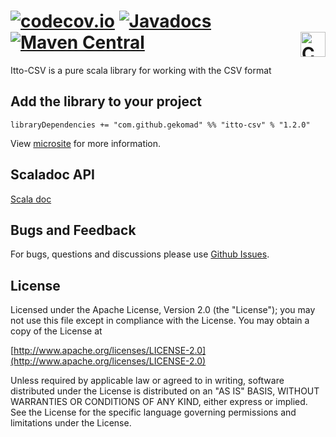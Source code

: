 [![codecov.io](http://codecov.io/github/gekomad/itto-csv/coverage.svg?branch=master)](http://codecov.io/github/gekomad/itto-csv?branch=master)
[![Javadocs](https://javadoc.io/badge/com.github.gekomad/itto-csv_2.13.svg)](https://javadoc.io/doc/com.github.gekomad/itto-csv_2.13)
[![Maven Central](https://maven-badges.herokuapp.com/maven-central/com.github.gekomad/itto-csv_2.13/badge.svg)](https://maven-badges.herokuapp.com/maven-central/com.github.gekomad/itto-csv_2.13)
<a href="https://typelevel.org/cats/"><img src="https://typelevel.org/cats/img/cats-badge.svg" height="40px" align="right" alt="Cats friendly" /></a>
======


Itto-CSV is a pure scala library for working with the CSV format

## Add the library to your project

`libraryDependencies += "com.github.gekomad" %% "itto-csv" % "1.2.0"`


View [microsite](https://gekomad.github.io/itto-csv/docs/) for more information.

## Scaladoc API
[Scala doc](https://javadoc.io/doc/com.github.gekomad/itto-csv_2.13)

## Bugs and Feedback
For bugs, questions and discussions please use [Github Issues](https://github.com/gekomad/itto-csv/issues).

## License

Licensed under the Apache License, Version 2.0 (the "License"); you may not use this file except in compliance
with the License. You may obtain a copy of the License at

[http://www.apache.org/licenses/LICENSE-2.0](http://www.apache.org/licenses/LICENSE-2.0)

Unless required by applicable law or agreed to in writing, software distributed under the License is distributed on an
"AS IS" BASIS, WITHOUT WARRANTIES OR CONDITIONS OF ANY KIND, either express or implied.
See the License for the specific language governing permissions and limitations under the License.
